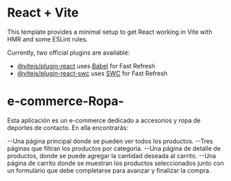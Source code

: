 # React + Vite

This template provides a minimal setup to get React working in Vite with HMR and some ESLint rules.

Currently, two official plugins are available:

- [@vitejs/plugin-react](https://github.com/vitejs/vite-plugin-react/blob/main/packages/plugin-react/README.md) uses [Babel](https://babeljs.io/) for Fast Refresh
- [@vitejs/plugin-react-swc](https://github.com/vitejs/vite-plugin-react-swc) uses [SWC](https://swc.rs/) for Fast Refresh

# e-commerce-Ropa-

Esta aplicación es un e-commerce dedicado a accesorios y ropa de deportes de contacto. En ella encontrarás:

--Una página principal donde se pueden ver todos los productos.
--Tres páginas que filtran los productos por categoría.
--Una página de detalle de productos, donde se puede agregar la cantidad deseada al carrito.
--Una página de carrito donde se muestran los productos seleccionados junto con un formulario que debe completarse para avanzar y finalizar la compra.

